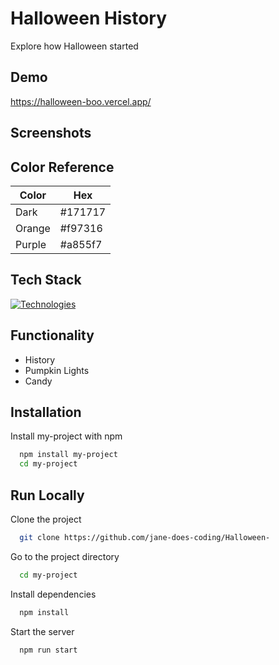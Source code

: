 # Halloween History

Explore how Halloween started

## Demo

https://halloween-boo.vercel.app/

## Screenshots

## Color Reference

| Color         | Hex                                                              |
| ------------- | ---------------------------------------------------------------- |
| Dark      | #171717 |
| Orange | #f97316 |
| Purple    | #a855f7 |

## Tech Stack

[![Technologies](https://skillicons.dev/icons?i=ts,tailwind,nextjs,react,git,github,mongodb,prisma)](https://skillicons.dev)

## Functionality

- History
- Pumpkin Lights
- Candy

## Installation

Install my-project with npm

```bash
  npm install my-project
  cd my-project
```

## Run Locally

Clone the project

```bash
  git clone https://github.com/jane-does-coding/Halloween-
```

Go to the project directory

```bash
  cd my-project
```

Install dependencies

```bash
  npm install
```

Start the server

```bash
  npm run start
```
